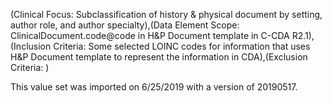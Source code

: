 (Clinical Focus: Subclassification of history & physical document by setting, author role, and author specialty),(Data Element Scope: ClinicalDocument.code@code in H&P Document template in C-CDA R2.1),(Inclusion Criteria: Some selected LOINC codes for information that uses H&P Document template to represent the information in CDA),(Exclusion Criteria: )

This value set was imported on 6/25/2019 with a version of 20190517.